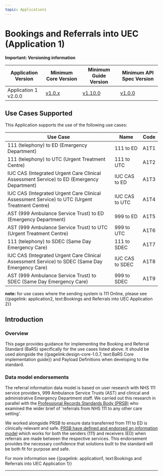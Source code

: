 ```yaml
---
topic: Application1
---
```


# Bookings and Referrals into UEC (Application 1)


<div markdown="span" class="alert alert-warning" role="alert"><i class="fa fa-warning"></i><b> Important:  Versioning information</b>
<p>

<table>
<thead>
	<tr>
		<th data-no-sort="">Application Version</th>
		<th data-no-sort="">Minimum Core Version</th>
		<th data-no-sort="">Minimum Guide Version</th>
		<th data-no-sort="">Minimum API Spec Version</th>
	</tr>
</thead>
<tbody>
	<tr>
		<td>Application 1 v2.0.0</td>
		<td><a href="https://simplifier.net/guide/nhsbookingandreferralstandard/Home/Core?version=1.10.0" target="_blank">v1.0.x</a></td>
		<td><a href="https://simplifier.net/guide/nhsbookingandreferralstandard/home?version=1.10.0" target="_blank">v1.10.0</td>
		<td><a href="https://digital.nhs.uk/developer/api-catalogue/booking-and-referral-fhir/v1.0.7" target="_blank">v1.0.0</a></td>
	</tr>
</tbody>
</table>
</div>



## Use Cases Supported

This Application supports the use of the following use cases:

| Use Case                                                                                       | Name | Code |
|------------------------------------------------------------------------------------------------|------|------|
| 111 (telephony) to ED (Emergency Department)                                                   | 111 to ED | A1T1 |
| 111 (telephony) to UTC (Urgent Treatment Centre)                                               | 111 to UTC | A1T2 |
| IUC CAS (Integrated Urgent Care Clinical Assessment Service) to ED (Emergency Department)      | IUC CAS to ED | A1T3 |
| IUC CAS (Integrated Urgent Care Clinical Assessment Service) to UTC (Urgent Treatment Centre)  | IUC CAS to UTC | A1T4 |
| AST (999 Ambulance Service Trust) to ED (Emergency Department)                                 | 999 to ED | A1T5 |
| AST (999 Ambulance Service Trust) to  UTC (Urgent Treatment Centre)                            | 999 to UTC | A1T6 |
| 111 (telephony) to SDEC (Same Day Emergency Care)                                              | 111 to SDEC | A1T7 |
| IUC CAS (Integrated Urgent Care Clinical Assessment Service) to SDEC (Same Day Emergency Care) | IUC CAS to SDEC | A1T8 |
| AST (999 Ambulance Service Trust) to SDEC (Same Day Emergency Care)                            | 999 to SDEC | A1T9 |


**note:** for use cases where the sending system is 111 Online, please see {{pagelink: application2, text:Bookings and Referrals into UEC Application 2}}

## Introduction

### Overview

This page provides guidance for implementing the Booking and Referral Standard (BaRS) specifically for the use cases listed above. It should be used alongside the {{pagelink:design-core-1.0.7, text:BaRS Core implementation guide}} and Payload Definitions when developing to the standard.

### Data model endorsements

<p>
The referral information data model is based on user research with NHS 111 service providers, 999 Ambulance Service Trusts (AST) and clinical and administrative Emergency Department staff.  We carried out this research in parallel with the <a href="https://theprsb.org/" target="_blank">Professional Records Standards Body (PRSB)</a> who examined the wider brief of 'referrals from NHS 111 to any other care setting'. 

We worked alongside PRSB to ensure data transferred from 111 to ED is clinically relevant and safe. <a href="https://theprsb.org/standards/111referralstandard/" target="_blank">PRSB have defined and endorsed an information model</a> which works for both the senders (111) and receivers (ED) when referrals are made between the respective services. This endorsement provides the necessary confidence that solutions built to the standard will be both fit for purpose and safe. 
</p>

For more information see {{pagelink: application1, text:Bookings and Referrals into UEC Application 1}} 
<hr />